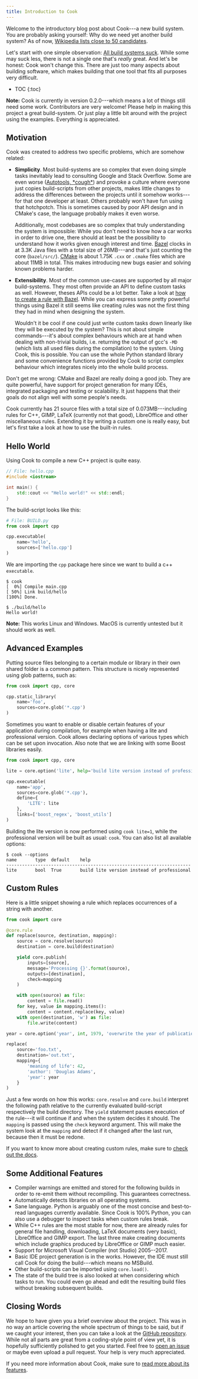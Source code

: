 ```yaml
---
title: Introduction to Cook
---
```


Welcome to the introductory blog post about Cook---a new build system. You are
probably asking yourself: Why do we need yet another build system? As of now,
[Wikipedia lists close to 50 candidates](https://en.wikipedia.org/wiki/List_of_build_automation_software).

Let's start with one simple observation: [All build systems suck](http://msoucy.me/seminars/bss/#(1)).
While some may suck less, there is not a single one that's *really* great. And
let's be honest: Cook won't change this. There are just too many aspects about
building software, which makes building that one tool that fits
all purposes very difficult.

* TOC
{:toc}

**Note:** Cook is currently in version 0.2.0---which means a lot of things
still need some work. Contributors are very welcome! Please help in making this
project a great build-system. Or just play a little bit around with the project
using the examples. Everything is appreciated.


## Motivation

Cook was created to address two specific problems, which are somehow related:

- **Simplicity**. Most build-systems are so complex that even doing simple
  tasks inevitably lead to consulting Google and Stack Overflow. Some are even
  worse ([Autotools, \*cough\*](http://voices.canonical.com/jussi.pakkanen/2011/09/13/autotools/))
  and provoke a culture where everyone just copies build-scripts from other
  projects, makes little changes to address the differences between the projects
  until it somehow works---for that one developer at least. Others probably
  won't have fun using that hotchpotch. This is sometimes caused by poor API
  design and in CMake's case, the language probably makes it even worse.

  Additionally, most codebases are so
  complex that truly understanding the system is impossible: While you don't
  need to know how a car works in order to drive one, there should at least be
  the possibility to understand how it works given enough interest and time.
  [Bazel](https://bazel.build/) clocks in at 3.3K Java files with a total size
  of 26MB---and that's just counting the core (`bazel/src/`).
  [CMake](https://cmake.org/) is about 1.75K `.cxx` or `.cmake` files which are
  about 11MB in total. This makes introducing new bugs easier and solving known
  problems harder.

- **Extensibility**. Most of the common use-cases are supported by all major
  build-systems. They most often provide an API to define custom tasks as well.
  However, theses APIs could be a lot better. Take a look at
  [how to create a rule with Bazel](https://docs.bazel.build/skylark/rules.html).
  While you can express some pretty powerful things using Bazel it still seems
  like creating rules was not the first thing they had in mind when designing
  the system.

  Wouldn't it be cool if one could
  just write custom tasks down linearly like they will be executed by the
  system? This is not about simple commands---it's about complex behaviours
  which are at hand when dealing with non-trivial builds, i.e. returning the
  output of gcc's `-MD` (which lists all used files during the compilation) to
  the system. Using Cook, this is possible. You can use the whole Python
  standard library and some convenience functions provided by Cook to script
  complex behaviour which integrates nicely into the whole build process.

Don't get me wrong: CMake and Bazel are really doing a good job. They are
quite powerful, have support for project generation for many IDEs,
integrated packaging and testing or scalability. It just happens that their
goals do not align well with some people's needs.

Cook currently has 21 source files with a total size of 0.073MB---including
rules for C++, GIMP, LaTeX (currently not that good), LibreOffice and other
miscellaneous rules. Extending it by writing a custom one is really easy, but
let's first take a look at how to use the built-in rules.


## Hello World

Using Cook to compile a new C++ project is quite easy.

```c++
// File: hello.cpp
#include <iostream>

int main() {
    std::cout << "Hello world!" << std::endl;
}
```

The build-script looks like this:

```python
# File: BUILD.py
from cook import cpp

cpp.executable(
    name='hello',
    sources=['hello.cpp']
)
```

We are importing the `cpp` package here since we want to build a c++
`executable`.

```
$ cook
[  0%] Compile main.cpp
[ 50%] Link build/hello
[100%] Done.

$ ./build/hello
Hello world!
```

**Note:** This works Linux and Windows. MacOS is currently
untested but it should work as well.


## Advanced Examples

Putting source files belonging to a certain module or library in their own
shared folder is a common pattern. This structure is nicely represented using
glob patterns, such as:

```python
from cook import cpp, core

cpp.static_library(
    name='foo',
    sources=core.glob('*.cpp')
)
```

Sometimes you want to enable or disable certain features of your application
during compilation, for example when having a lite and professional version.
Cook allows declaring options of various types which can be set upon
invocation. Also note that we are linking with some Boost libraries easily.

```python
from cook import cpp, core

lite = core.option('lite', help='build lite version instead of professional')

cpp.executable(
    name='app',
    sources=core.glob('*.cpp'),
    define={
        'LITE': lite
    },
    links=['boost_regex', 'boost_utils']
)
```

Building the lite version is now performed using `cook lite=1`, while the
professional version will be built as usual: `cook`. You can also list all
available options:

```
$ cook --options
name       type  default    help
----------------------------------------------------------------------
lite       bool  True       build lite version instead of professional
```


## Custom Rules

Here is a little snippet showing a rule which replaces occurrences of a string
with another.

```python
from cook import core

@core.rule
def replace(source, destination, mapping):
    source = core.resolve(source)
    destination = core.build(destination)

    yield core.publish(
        inputs=[source],
        message='Processing {}'.format(source),
        outputs=[destination],
        check=mapping
    )

    with open(source) as file:
        content = file.read()
    for key, value in mapping.items():
        content = content.replace(key, value)
    with open(destination, 'w') as file:
        file.write(content)

year = core.option('year', int, 1979, 'overwrite the year of publication')

replace(
    source='foo.txt',
    destination='out.txt',
    mapping={
        'meaning of life': 42,
        'author': 'Douglas Adams',
        'year': year
    }
)
```

Just a few words on how this works: `core.resolve` and `core.build` interpret
the following path relative to the currently evaluated build-script
respectively the build directory. The `yield` statement pauses execution of the
rule---it will continue if and when the system decides it should. The `mapping`
is passed using the `check` keyword argument. This will make the system look at
the `mapping` and detect if it changed after the last run, because then it must
be redone.

If you want to know more about creating custom rules, make sure to
[check out the docs](/docs/custom-rules/).


## Some Additional Features

- Compiler warnings are emitted and stored for the following builds in order
  to re-emit them without recompiling. This guarantees correctness.
- Automatically detects libraries on all operating systems.
- Sane language. Python is arguably one of the most concise and best-to-read
  languages currently available. Since Cook is 100% Python, you can also use
  a debugger to inspect tasks when custom rules break.
- While C++ rules are the most stable for now, there are already rules for
  general file handling, downloading, LaTeX documents (very basic), LibreOffice
  and GIMP export. The last three make creating documents which include
  graphics produced by LibreOffice or GIMP much easier.
- Support for Microsoft Visual Compiler (not Studio) 2005--2017.
- Basic IDE project generation is in the works. However, the IDE must still
  call Cook for doing the build---which means no MSBuild.
- Other build-scripts can be imported using `core.load()`.
- The state of the build tree is also looked at when considering which tasks to
  run. You could even go ahead and edit the resulting build files without
  breaking subsequent builds.


## Closing Words

We hope to have given you a brief overview about the project. This was in no
way an article covering the whole spectrum of things to be said, but if we
caught your interest, then you can take a look at the
[GitHub repository](https://github.com/jachris/cook). While not all parts are
great from a coding-style point of view yet, it is hopefully sufficiently
polished to get you started. Feel free to
[open an issue](https://github.com/jachris/cook/issues) or maybe even upload a
pull request. Your help is very much appreciated.

If you need more information about Cook, make sure to [read more about its
features](/docs/features/).
